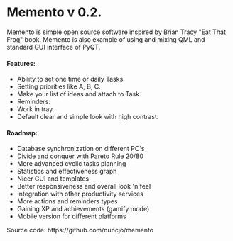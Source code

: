 # Memento v 0.2.
<p>Memento is simple open source software inspired by Brian Tracy "Eat That Frog" book. Memento is also example of using and mixing QML and standard GUI interface of PyQT.</p>

<h4>Features:</h4>
<ul>
    <li>Ability to set one time or daily Tasks.</li>
    <li>Setting priorities like A, B, C.</li>
    <li>Make your list of ideas and attach to Task.</li>
    <li>Reminders.</li>
    <li>Work in tray.</li>
    <li>Default clear and simple look with high contrast.</li>
</ul>
<h4>Roadmap:</h4>
<ul>
    <li>Database synchronization on different PC's</li>
    <li>Divide and conquer with Pareto Rule 20/80</li>
    <li>More advanced cyclic tasks planning</li>
    <li>Statistics and effectiveness graph</li>
    <li>Nicer GUI and templates</li>
    <li>Better responsiveness and overall look 'n feel</li>
    <li>Integration with other productivity services</li>
    <li>More actions and reminders types</li>
    <li>Gaining XP and achievements (gamify mode)</li>
    <li>Mobile version for different platforms</li>
</ul>
Source code: https://github.com/nuncjo/memento

